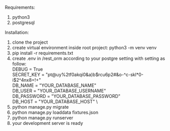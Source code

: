 Requirements:
1. python3
2. postgresql

Installation:

1. clone the project
2. create virtual environment inside root project:
   python3 -m venv venv
3. pip install -r requirements.txt
4. create .env in /rest_orm according to your postgre setting with setting as follow: \
    DEBUG = True \
    SECRET_KEY = "pt@uy%2tf0akqi0&a)b$rcu6p2#&o-^c-skl*0-i$2^4nx8=!+" \
    DB_NAME = "YOUR_DATABASE_NAME" \
    DB_USER = "YOUR_DATABASE_USERNAME" \
    DB_PASSWORD = "YOUR_DATABASE_PASSWORD" \
    DB_HOST = "YOUR_DATABASE_HOST" \
5. python manage.py migrate
6. python manage.py loaddata fixtures.json
7. python manage.py runserver
8. your development server is ready 